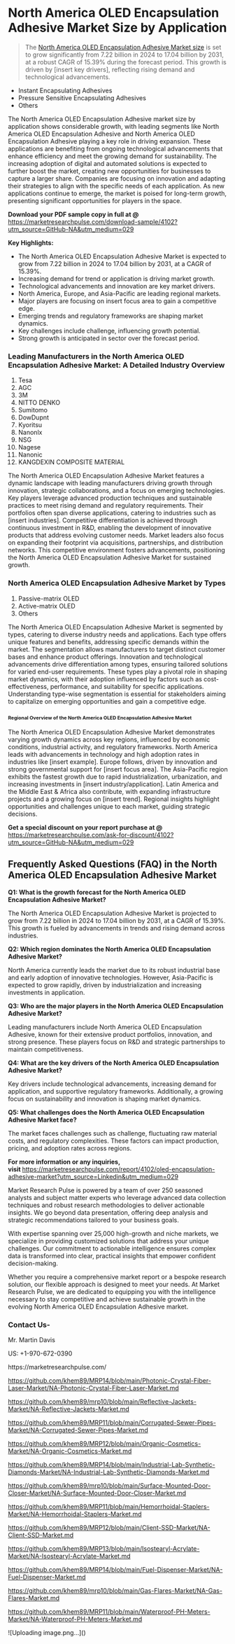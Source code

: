 <h1>North America OLED Encapsulation Adhesive Market&nbsp;Size by Application</h1><blockquote><p>The <a href="https://marketresearchpulse.com/download-sample/4102?utm_source=GitHub-NA&amp;utm_medium=029">North America OLED Encapsulation Adhesive Market size</a> is set to grow significantly from 7.22 billion in 2024 to 17.04 billion by 2031, at a robust CAGR of 15.39% during the forecast period. This growth is driven by [insert key drivers], reflecting rising demand and technological advancements.</p></blockquote><ul><li>Instant Encapsulating Adhesives <li> Pressure Sensitive Encapsulating Adhesives <li> Others</li></ul><p>The North America OLED Encapsulation Adhesive market size by application shows considerable growth, with leading segments like North America OLED Encapsulation Adhesive and North America OLED Encapsulation Adhesive playing a key role in driving expansion. These applications are benefiting from ongoing technological advancements that enhance efficiency and meet the growing demand for sustainability. The increasing adoption of digital and automated solutions is expected to further boost the market, creating new opportunities for businesses to capture a larger share. Companies are focusing on innovation and adapting their strategies to align with the specific needs of each application. As new applications continue to emerge, the market is poised for long-term growth, presenting significant opportunities for players in the space.</p><p><strong>Download your PDF sample copy in full at @ </strong><a href="https://marketresearchpulse.com/download-sample/4102?utm_source=GitHub-NA&amp;utm_medium=029">https://marketresearchpulse.com/download-sample/4102?utm_source=GitHub-NA&amp;utm_medium=029</a></p><p><strong>Key Highlights: </strong></p><ul><li>The North America OLED Encapsulation Adhesive Market is expected to grow from 7.22 billion in 2024 to 17.04 billion by 2031, at a CAGR of 15.39%.</li><li>Increasing demand for trend or application is driving market growth.</li><li>Technological advancements and innovation are key market drivers.</li><li>North America, Europe, and Asia-Pacific are leading regional markets.</li><li>Major players are focusing on insert focus area to gain a competitive edge.</li><li>Emerging trends and regulatory frameworks are shaping market dynamics.</li><li>Key challenges include challenge, influencing growth potential.</li><li>Strong growth is anticipated in sector over the forecast period.</li></ul><h3>Leading Manufacturers in the North America OLED Encapsulation Adhesive Market: A Detailed Industry Overview</h3><ol><li>Tesa</li><li>AGC</li><li>3M</li><li>NITTO DENKO</li><li>Sumitomo</li><li>DowDupnt</li><li>Kyoritsu</li><li>Nanonlx</li><li>NSG</li><li>Nagese</li><li>Nanonic</li><li>KANGDEXIN COMPOSITE MATERIAL</li></ol><div class="flex max-w-full flex-col flex-grow"><div class="min-h-8 text-message flex w-full flex-col items-end gap-2 whitespace-normal break-words [.text-message+&amp;]:mt-5" dir="auto" data-message-author-role="assistant" data-message-id="fd8432e4-4910-450d-b182-61b7bfb0a01f" data-message-model-slug="gpt-4o"><div class="flex w-full flex-col gap-1 empty:hidden first:pt-[3px]"><div class="markdown prose w-full break-words dark:prose-invert light"><p>The North America OLED Encapsulation Adhesive Market features a dynamic landscape with leading manufacturers driving growth through innovation, strategic collaborations, and a focus on emerging technologies. Key players leverage advanced production techniques and sustainable practices to meet rising demand and regulatory requirements. Their portfolios often span diverse applications, catering to industries such as [insert industries]. Competitive differentiation is achieved through continuous investment in R&amp;D, enabling the development of innovative products that address evolving customer needs. Market leaders also focus on expanding their footprint via acquisitions, partnerships, and distribution networks. This competitive environment fosters advancements, positioning the North America OLED Encapsulation Adhesive Market for sustained growth.</p></div></div></div></div><h3>North America OLED Encapsulation Adhesive Market by Types</h3><ol><li>Passive-matrix OLED <li> Active-matrix OLED <li> Others</li></ol><div class="flex max-w-full flex-col flex-grow"><div class="min-h-8 text-message flex w-full flex-col items-end gap-2 whitespace-normal break-words [.text-message+&amp;]:mt-5" dir="auto" data-message-author-role="assistant" data-message-id="084470be-0bb7-4664-bddf-5156b4f41249" data-message-model-slug="gpt-4o-mini"><div class="flex w-full flex-col gap-1 empty:hidden first:pt-[3px]"><div class="markdown prose w-full break-words dark:prose-invert light"><p>The North America OLED Encapsulation Adhesive Market is segmented by types, catering to diverse industry needs and applications. Each type offers unique features and benefits, addressing specific demands within the market. The segmentation allows manufacturers to target distinct customer bases and enhance product offerings. Innovation and technological advancements drive differentiation among types, ensuring tailored solutions for varied end-user requirements. These types play a pivotal role in shaping market dynamics, with their adoption influenced by factors such as cost-effectiveness, performance, and suitability for specific applications. Understanding type-wise segmentation is essential for stakeholders aiming to capitalize on emerging opportunities and gain a competitive edge.</p></div></div></div></div><h3><span style="font-size: 11px;">Regional Overview of the North America OLED Encapsulation Adhesive Market</span></h3><div class="flex max-w-full flex-col flex-grow"><div class="min-h-8 text-message flex w-full flex-col items-end gap-2 whitespace-normal break-words [.text-message+&amp;]:mt-5" dir="auto" data-message-author-role="assistant" data-message-id="e9038762-ce64-4e30-91c9-9bd413514231" data-message-model-slug="gpt-4o-mini"><div class="flex w-full flex-col gap-1 empty:hidden first:pt-[3px]"><div class="markdown prose w-full break-words dark:prose-invert light"><p>The North America OLED Encapsulation Adhesive Market demonstrates varying growth dynamics across key regions, influenced by economic conditions, industrial activity, and regulatory frameworks. North America leads with advancements in technology and high adoption rates in industries like [insert example]. Europe follows, driven by innovation and strong governmental support for [insert focus area]. The Asia-Pacific region exhibits the fastest growth due to rapid industrialization, urbanization, and increasing investments in [insert industry/application]. Latin America and the Middle East &amp; Africa also contribute, with expanding infrastructure projects and a growing focus on [insert trend]. Regional insights highlight opportunities and challenges unique to each market, guiding strategic decisions.</p></div></div></div></div><p><strong>Get a special discount on your report purchase at @ </strong><a href="https://marketresearchpulse.com/ask-for-discount/4102?utm_source=GitHub-NA&amp;utm_medium=029">https://marketresearchpulse.com/ask-for-discount/4102?utm_source=GitHub-NA&amp;utm_medium=029</a></p><h2>Frequently Asked Questions (FAQ) in the North America OLED Encapsulation Adhesive Market</h2><p><strong>Q1: What is the growth forecast for the North America OLED Encapsulation Adhesive Market?</strong></p><p>The North America OLED Encapsulation Adhesive Market is projected to grow from 7.22 billion in 2024 to 17.04 billion by 2031, at a CAGR of 15.39%. This growth is fueled by advancements in trends and rising demand across industries.</p><p><strong>Q2: Which region dominates the North America OLED Encapsulation Adhesive Market?</strong></p><p>North America currently leads the market due to its robust industrial base and early adoption of innovative technologies. However, Asia-Pacific is expected to grow rapidly, driven by industrialization and increasing investments in application.</p><p><strong>Q3: Who are the major players in the North America OLED Encapsulation Adhesive Market?</strong></p><p>Leading manufacturers include North America OLED Encapsulation Adhesive, known for their extensive product portfolios, innovation, and strong presence. These players focus on R&amp;D and strategic partnerships to maintain competitiveness.</p><p><strong>Q4: What are the key drivers of the North America OLED Encapsulation Adhesive Market?</strong></p><p>Key drivers include technological advancements, increasing demand for application, and supportive regulatory frameworks. Additionally, a growing focus on sustainability and innovation is shaping market dynamics.</p><p><strong>Q5: What challenges does the North America OLED Encapsulation Adhesive Market face?</strong></p><p>The market faces challenges such as challenge, fluctuating raw material costs, and regulatory complexities. These factors can impact production, pricing, and adoption rates across regions.</p><p><strong>For more information or any inquiries, visit&nbsp;</strong><a href="https://marketresearchpulse.com/report/4102/oled-encapsulation-adhesive-market?utm_source=Linkedin&utm_medium=029">https://marketresearchpulse.com/report/4102/oled-encapsulation-adhesive-market?utm_source=Linkedin&utm_medium=029</a></p><p>Market Research Pulse is powered by a team of over 250 seasoned analysts and subject matter experts who leverage advanced data collection techniques and robust research methodologies to deliver actionable insights. We go beyond data presentation, offering deep analysis and strategic recommendations tailored to your business goals.</p><p>With expertise spanning over 25,000 high-growth and niche markets, we specialize in providing customized solutions that address your unique challenges. Our commitment to actionable intelligence ensures complex data is transformed into clear, practical insights that empower confident decision-making.</p><p>Whether you require a comprehensive market report or a bespoke research solution, our flexible approach is designed to meet your needs. At Market Research Pulse, we are dedicated to equipping you with the intelligence necessary to stay competitive and achieve sustainable growth in the evolving North America OLED Encapsulation Adhesive market.</p><h3><strong>Contact Us-</strong></h3><p>Mr. Martin Davis</p><p>US: +1-970-672-0390</p><p>https://marketresearchpulse.com/</p><p><a href="https://github.com/khem89/MRP14/blob/main/Photonic-Crystal-Fiber-Laser-Market/NA-Photonic-Crystal-Fiber-Laser-Market.md">https://github.com/khem89/MRP14/blob/main/Photonic-Crystal-Fiber-Laser-Market/NA-Photonic-Crystal-Fiber-Laser-Market.md</a></p><p><a href="https://github.com/khem89/mrp10/blob/main/Reflective-Jackets-Market/NA-Reflective-Jackets-Market.md">https://github.com/khem89/mrp10/blob/main/Reflective-Jackets-Market/NA-Reflective-Jackets-Market.md</a></p><p><a href="https://github.com/khem89/MRP11/blob/main/Corrugated-Sewer-Pipes-Market/NA-Corrugated-Sewer-Pipes-Market.md">https://github.com/khem89/MRP11/blob/main/Corrugated-Sewer-Pipes-Market/NA-Corrugated-Sewer-Pipes-Market.md</a></p><p><a href="https://github.com/khem89/MRP12/blob/main/Organic-Cosmetics-Market/NA-Organic-Cosmetics-Market.md">https://github.com/khem89/MRP12/blob/main/Organic-Cosmetics-Market/NA-Organic-Cosmetics-Market.md</a></p><p><a href="https://github.com/khem89/MRP14/blob/main/Industrial-Lab-Synthetic-Diamonds-Market/NA-Industrial-Lab-Synthetic-Diamonds-Market.md">https://github.com/khem89/MRP14/blob/main/Industrial-Lab-Synthetic-Diamonds-Market/NA-Industrial-Lab-Synthetic-Diamonds-Market.md</a></p><p><a href="https://github.com/khem89/mrp10/blob/main/Surface-Mounted-Door-Closer-Market/NA-Surface-Mounted-Door-Closer-Market.md">https://github.com/khem89/mrp10/blob/main/Surface-Mounted-Door-Closer-Market/NA-Surface-Mounted-Door-Closer-Market.md</a></p><p><a href="https://github.com/khem89/MRP11/blob/main/Hemorrhoidal-Staplers-Market/NA-Hemorrhoidal-Staplers-Market.md">https://github.com/khem89/MRP11/blob/main/Hemorrhoidal-Staplers-Market/NA-Hemorrhoidal-Staplers-Market.md</a></p><p><a href="https://github.com/khem89/MRP12/blob/main/Client-SSD-Market/NA-Client-SSD-Market.md">https://github.com/khem89/MRP12/blob/main/Client-SSD-Market/NA-Client-SSD-Market.md</a></p><p><a href="https://github.com/khem89/MRP13/blob/main/Isostearyl-Acrylate-Market/NA-Isostearyl-Acrylate-Market.md">https://github.com/khem89/MRP13/blob/main/Isostearyl-Acrylate-Market/NA-Isostearyl-Acrylate-Market.md</a></p><p><a href="https://github.com/khem89/MRP14/blob/main/Fuel-Dispenser-Market/NA-Fuel-Dispenser-Market.md">https://github.com/khem89/MRP14/blob/main/Fuel-Dispenser-Market/NA-Fuel-Dispenser-Market.md</a></p><p><a href="https://github.com/khem89/mrp10/blob/main/Gas-Flares-Market/NA-Gas-Flares-Market.md">https://github.com/khem89/mrp10/blob/main/Gas-Flares-Market/NA-Gas-Flares-Market.md</a></p><p><a href="https://github.com/khem89/MRP11/blob/main/Waterproof-PH-Meters-Market/NA-Waterproof-PH-Meters-Market.md">https://github.com/khem89/MRP11/blob/main/Waterproof-PH-Meters-Market/NA-Waterproof-PH-Meters-Market.md</a></p>
![Uploading image.png…]()
